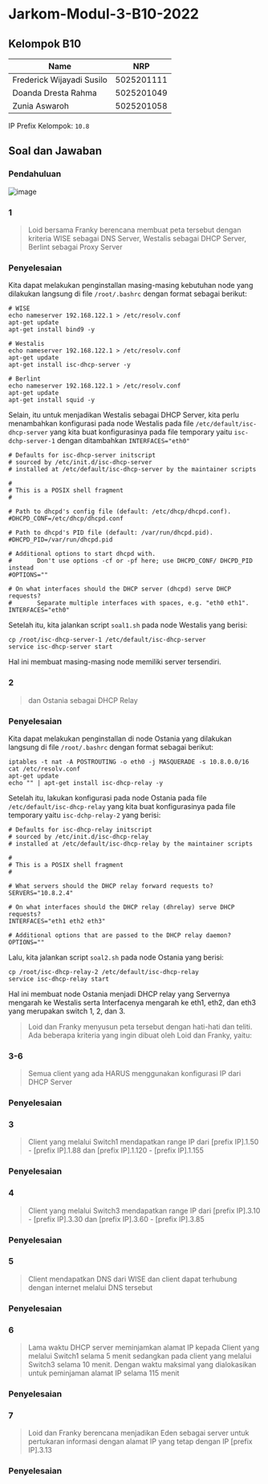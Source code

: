 # Jarkom-Modul-3-B10-2022

## Kelompok B10
| Name                      | NRP        | 
| ------------------------- | ---------- |
| Frederick Wijayadi Susilo | 5025201111 |
| Doanda Dresta Rahma       | 5025201049 |
| Zunia Aswaroh             | 5025201058 |

IP Prefix Kelompok: `10.8`

## Soal dan Jawaban

### Pendahuluan
![image](https://user-images.githubusercontent.com/67154280/200232115-f0139aa4-4858-4f07-af7f-49708a3675e2.png)

### 1
> Loid bersama Franky berencana membuat peta tersebut dengan kriteria WISE sebagai DNS Server, Westalis sebagai DHCP Server, Berlint sebagai Proxy Server

### Penyelesaian
Kita dapat melakukan penginstallan masing-masing kebutuhan node yang dilakukan langsung di file `/root/.bashrc` dengan format sebagai berikut:

```shell
# WISE
echo nameserver 192.168.122.1 > /etc/resolv.conf
apt-get update
apt-get install bind9 -y

# Westalis
echo nameserver 192.168.122.1 > /etc/resolv.conf
apt-get update
apt-get install isc-dhcp-server -y

# Berlint
echo nameserver 192.168.122.1 > /etc/resolv.conf
apt-get update
apt-get install squid -y
```

Selain, itu untuk menjadikan Westalis sebagai DHCP Server, kita perlu menambahkan konfigurasi pada node Westalis pada file `/etc/default/isc-dhcp-server` yang kita buat konfigurasinya pada file temporary yaitu `isc-dchp-server-1` dengan ditambahkan `INTERFACES="eth0"`

```shell
# Defaults for isc-dhcp-server initscript
# sourced by /etc/init.d/isc-dhcp-server
# installed at /etc/default/isc-dhcp-server by the maintainer scripts

#
# This is a POSIX shell fragment
#

# Path to dhcpd's config file (default: /etc/dhcp/dhcpd.conf).
#DHCPD_CONF=/etc/dhcp/dhcpd.conf

# Path to dhcpd's PID file (default: /var/run/dhcpd.pid).
#DHCPD_PID=/var/run/dhcpd.pid

# Additional options to start dhcpd with.
#       Don't use options -cf or -pf here; use DHCPD_CONF/ DHCPD_PID instead
#OPTIONS=""

# On what interfaces should the DHCP server (dhcpd) serve DHCP requests?
#       Separate multiple interfaces with spaces, e.g. "eth0 eth1".
INTERFACES="eth0"
```

Setelah itu, kita jalankan script `soal1.sh` pada node Westalis yang berisi:

```shell
cp /root/isc-dhcp-server-1 /etc/default/isc-dhcp-server
service isc-dhcp-server start
```

Hal ini membuat masing-masing node memiliki server tersendiri.

### 2
> dan Ostania sebagai DHCP Relay

### Penyelesaian
Kita dapat melakukan penginstallan di node Ostania yang dilakukan langsung di file `/root/.bashrc` dengan format sebagai berikut:

```shell
iptables -t nat -A POSTROUTING -o eth0 -j MASQUERADE -s 10.8.0.0/16
cat /etc/resolv.conf
apt-get update
echo "" | apt-get install isc-dhcp-relay -y
```

Setelah itu, lakukan konfigurasi pada node Ostania pada file `/etc/default/isc-dhcp-relay` yang kita buat konfigurasinya pada file temporary yaitu `isc-dchp-relay-2` yang berisi:

```shell
# Defaults for isc-dhcp-relay initscript
# sourced by /etc/init.d/isc-dhcp-relay
# installed at /etc/default/isc-dhcp-relay by the maintainer scripts

#
# This is a POSIX shell fragment
#

# What servers should the DHCP relay forward requests to?
SERVERS="10.8.2.4"

# On what interfaces should the DHCP relay (dhrelay) serve DHCP requests?
INTERFACES="eth1 eth2 eth3"

# Additional options that are passed to the DHCP relay daemon?
OPTIONS=""
```

Lalu, kita jalankan script `soal2.sh` pada node Ostania yang berisi:

```shell
cp /root/isc-dhcp-relay-2 /etc/default/isc-dhcp-relay
service isc-dhcp-relay start
```

Hal ini membuat node Ostania menjadi DHCP relay yang Servernya mengarah ke Westalis serta Interfacenya mengarah ke eth1, eth2, dan eth3 yang merupakan switch 1, 2, dan 3.

> Loid dan Franky menyusun peta tersebut dengan hati-hati dan teliti. Ada beberapa kriteria yang ingin dibuat oleh Loid dan Franky, yaitu:

### 3-6
> Semua client yang ada HARUS menggunakan konfigurasi IP dari DHCP Server

### Penyelesaian


### 3
> Client yang melalui Switch1 mendapatkan range IP dari [prefix IP].1.50 - [prefix IP].1.88 dan [prefix IP].1.120 - [prefix IP].1.155

### Penyelesaian


### 4
> Client yang melalui Switch3 mendapatkan range IP dari [prefix IP].3.10 - [prefix IP].3.30 dan [prefix IP].3.60 - [prefix IP].3.85

### Penyelesaian


### 5
> Client mendapatkan DNS dari WISE dan client dapat terhubung dengan internet melalui DNS tersebut

### Penyelesaian


### 6
> Lama waktu DHCP server meminjamkan alamat IP kepada Client yang melalui Switch1 selama 5 menit sedangkan pada client yang melalui Switch3 selama 10 menit. Dengan waktu maksimal yang dialokasikan untuk peminjaman alamat IP selama 115 menit

### Penyelesaian


### 7
> Loid dan Franky berencana menjadikan Eden sebagai server untuk pertukaran informasi dengan alamat IP yang tetap dengan IP [prefix IP].3.13

### Penyelesaian
